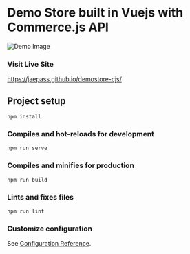 # Demo Store built in Vuejs with Commerce.js API

![Demo Image]()

### Visit Live Site
https://jaepass.github.io/demostore-cjs/

## Project setup
```
npm install
```

### Compiles and hot-reloads for development
```
npm run serve
```

### Compiles and minifies for production
```
npm run build
```

### Lints and fixes files
```
npm run lint
```

### Customize configuration
See [Configuration Reference](https://cli.vuejs.org/config/).
